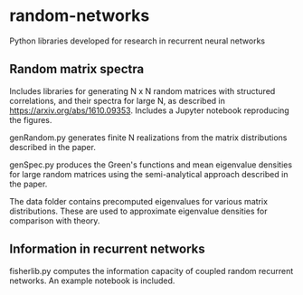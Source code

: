 # random-networks

Python libraries developed for research in recurrent neural networks

## Random matrix spectra
Includes libraries for generating N x N random matrices with structured correlations, and their spectra for large N, as described in https://arxiv.org/abs/1610.09353. Includes a Jupyter notebook reproducing the figures.

genRandom.py generates finite N realizations from the matrix distributions described in the paper.

genSpec.py produces the Green's functions and mean eigenvalue densities for large random matrices using the semi-analytical approach described in the paper.

The data folder contains precomputed eigenvalues for various matrix distributions. These are used to approximate eigenvalue densities for comparison with theory.

## Information in recurrent networks
fisherlib.py computes the information capacity of coupled random recurrent networks. An example notebook is included.



